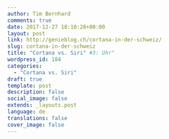 ```yaml
---
author: Tim Bernhard
comments: true
date: 2017-12-27 18:10:28+00:00
layout: post
link: http://genieblog.ch/cortana-in-der-schweiz/
slug: cortana-in-der-schweiz
title: "Cortana vs. Siri" #3: Uhr"
wordpress_id: 184
categories:
  - "Cortana vs. Siri"
draft: true
template: post
description: false
social_image: false
extends: _layouts.post
language: de
translations: false
cover_image: false
---
```


